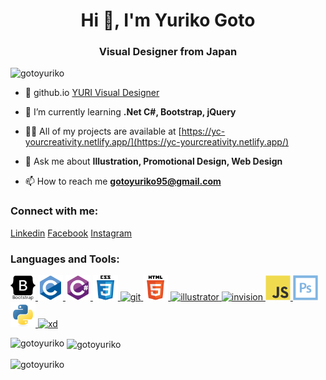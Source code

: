 <h1 align="center">Hi 👋, I'm Yuriko Goto</h1>
<h3 align="center">Visual Designer from Japan</h3>

<p align="left"> <img src="https://komarev.com/ghpvc/?username=gotoyuriko&label=Profile%20views&color=0e75b6&style=flat" alt="gotoyuriko" /> </p>

- 🔭 github.io [YURI Visual Designer](https://gotoyuriko.github.io/)

- 🌱 I’m currently learning **.Net C#, Bootstrap, jQuery**

- 👨‍💻 All of my projects are available at [https://yc-yourcreativity.netlify.app/](https://yc-yourcreativity.netlify.app/)

- 💬 Ask me about **Illustration, Promotional Design, Web Design**

- 📫 How to reach me **gotoyuriko95@gmail.com**

<h3 align="left">Connect with me:</h3>
<p align="left">
<a href="https://www.linkedin.com/in/yurikogoto/" target="blank">Linkedin</a>
<a href="https://www.facebook.com/yurikogoto95/" target="blank">Facebook</a>
<a href="https://www.instagram.com/yuri.doodle/" target="blank">Instagram</a>
</p>

<h3 align="left">Languages and Tools:</h3>
<p align="left"> <a href="https://getbootstrap.com" target="_blank"> <img src="https://raw.githubusercontent.com/devicons/devicon/master/icons/bootstrap/bootstrap-plain-wordmark.svg" alt="bootstrap" width="40" height="40"/> </a> <a href="https://www.cprogramming.com/" target="_blank"> <img src="https://raw.githubusercontent.com/devicons/devicon/master/icons/c/c-original.svg" alt="c" width="40" height="40"/> </a> <a href="https://www.w3schools.com/cs/" target="_blank"> <img src="https://raw.githubusercontent.com/devicons/devicon/master/icons/csharp/csharp-original.svg" alt="csharp" width="40" height="40"/> </a> <a href="https://www.w3schools.com/css/" target="_blank"> <img src="https://raw.githubusercontent.com/devicons/devicon/master/icons/css3/css3-original-wordmark.svg" alt="css3" width="40" height="40"/> </a> <a href="https://git-scm.com/" target="_blank"> <img src="https://www.vectorlogo.zone/logos/git-scm/git-scm-icon.svg" alt="git" width="40" height="40"/> </a> <a href="https://www.w3.org/html/" target="_blank"> <img src="https://raw.githubusercontent.com/devicons/devicon/master/icons/html5/html5-original-wordmark.svg" alt="html5" width="40" height="40"/> </a> <a href="https://www.adobe.com/in/products/illustrator.html" target="_blank"> <img src="https://www.vectorlogo.zone/logos/adobe_illustrator/adobe_illustrator-icon.svg" alt="illustrator" width="40" height="40"/> </a> <a href="https://www.invisionapp.com/" target="_blank"> <img src="https://www.vectorlogo.zone/logos/invisionapp/invisionapp-icon.svg" alt="invision" width="40" height="40"/> </a> <a href="https://developer.mozilla.org/en-US/docs/Web/JavaScript" target="_blank"> <img src="https://raw.githubusercontent.com/devicons/devicon/master/icons/javascript/javascript-original.svg" alt="javascript" width="40" height="40"/> </a> <a href="https://www.photoshop.com/en" target="_blank"> <img src="https://raw.githubusercontent.com/devicons/devicon/master/icons/photoshop/photoshop-line.svg" alt="photoshop" width="40" height="40"/> </a> <a href="https://www.python.org" target="_blank"> <img src="https://raw.githubusercontent.com/devicons/devicon/master/icons/python/python-original.svg" alt="python" width="40" height="40"/> </a> <a href="https://www.adobe.com/products/xd.html" target="_blank"> <img src="https://cdn.worldvectorlogo.com/logos/adobe-xd.svg" alt="xd" width="40" height="40"/> </a> </p>

<p><img align="left" src="https://github-readme-stats.vercel.app/api/top-langs?username=gotoyuriko&show_icons=true&locale=en&layout=compact" alt="gotoyuriko" /></p>

<p>&nbsp;<img align="center" src="https://github-readme-stats.vercel.app/api?username=gotoyuriko&show_icons=true&locale=en" alt="gotoyuriko" /></p>

<p><img align="center" src="https://github-readme-streak-stats.herokuapp.com/?user=gotoyuriko&" alt="gotoyuriko" /></p>






